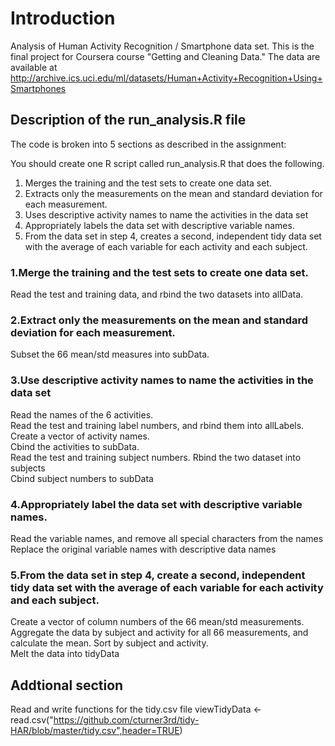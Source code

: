 # Introduction
Analysis of Human Activity Recognition / Smartphone data set. This is the final project for Coursera course "Getting and Cleaning Data." The data are available at http://archive.ics.uci.edu/ml/datasets/Human+Activity+Recognition+Using+Smartphones 
## Description of the run_analysis.R file
The code is broken into 5 sections as described in the assignment:

You should create one R script called run_analysis.R that does the following.   
1. Merges the training and the test sets to create one data set.  
2. Extracts only the measurements on the mean and standard deviation for each measurement.   
3. Uses descriptive activity names to name the activities in the data set  
4. Appropriately labels the data set with descriptive variable names.  
5. From the data set in step 4, creates a second, independent tidy data set with the average of each variable for each activity and each subject.  
### 1.Merge the training and the test sets to create one data set.
Read the test and training data, and rbind the two datasets into allData.
### 2.Extract only the measurements on the mean and standard deviation for each measurement.
Subset the 66 mean/std measures into subData.
### 3.Use descriptive activity names to name the activities in the data set
Read the names of the 6 activities.   
Read the test and training label numbers, and rbind them into allLabels. Create a vector of activity names.  
Cbind the activities to subData.  
Read the test and training subject numbers. Rbind the two dataset into subjects  
Cbind subject numbers to subData  
### 4.Appropriately label the data set with descriptive variable names.
Read the variable names, and remove all special characters from the names  
Replace the original variable names with descriptive data names  
### 5.From the data set in step 4, create a second, independent tidy data set with the average of each variable for each activity and each subject.
Create a vector of column numbers of the 66 mean/std measurements.   
Aggregate the data by subject and activity for all 66 measurements, and calculate the mean. Sort by subject and activity.  
Melt the data into tidyData  
## Addtional section
Read and write functions for the tidy.csv file
viewTidyData <- read.csv("https://github.com/cturner3rd/tidy-HAR/blob/master/tidy.csv",header=TRUE)
